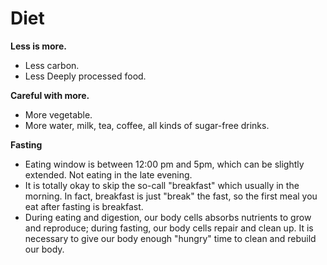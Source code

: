 # Diet

**Less is more.**
- Less carbon. 
- Less Deeply processed food.

**Careful with more.**
- More vegetable.
- More water, milk, tea, coffee, all kinds of sugar-free drinks.

**Fasting**
- Eating window is between 12:00 pm and 5pm, which can be slightly extended. Not eating in the late evening.
- It is totally okay to skip the so-call "breakfast" which usually in the morning. In fact, breakfast is just "break" the fast, so the first meal you eat after fasting is breakfast.
- During eating and digestion, our body cells absorbs nutrients to grow and reproduce; during fasting, our body cells repair and clean up. It is necessary to give our body enough "hungry" time to clean and rebuild our body. 
